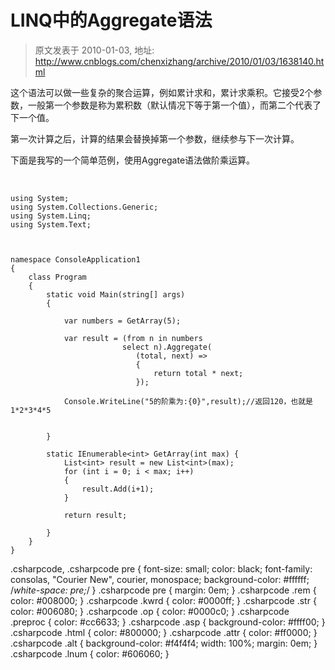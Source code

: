 # LINQ中的Aggregate语法 
> 原文发表于 2010-01-03, 地址: http://www.cnblogs.com/chenxizhang/archive/2010/01/03/1638140.html 


这个语法可以做一些复杂的聚合运算，例如累计求和，累计求乘积。它接受2个参数，一般第一个参数是称为累积数（默认情况下等于第一个值），而第二个代表了下一个值。

 第一次计算之后，计算的结果会替换掉第一个参数，继续参与下一次计算。

 下面是我写的一个简单范例，使用Aggregate语法做阶乘运算。

  


```
using System;
using System.Collections.Generic;
using System.Linq;
using System.Text;



namespace ConsoleApplication1
{
    class Program
    {
        static void Main(string[] args)
        {

            var numbers = GetArray(5);
            
            var result = (from n in numbers
                         select n).Aggregate(
                            (total, next) =>
                            {
                                return total * next;
                            });

            Console.WriteLine("5的阶乘为:{0}",result);//返回120，也就是1*2*3*4*5


        }

        static IEnumerable<int> GetArray(int max) {
            List<int> result = new List<int>(max);
            for (int i = 0; i < max; i++)
            {
                result.Add(i+1);
            }

            return result;

        }
    }
}

```

.csharpcode, .csharpcode pre
{
 font-size: small;
 color: black;
 font-family: consolas, "Courier New", courier, monospace;
 background-color: #ffffff;
 /*white-space: pre;*/
}
.csharpcode pre { margin: 0em; }
.csharpcode .rem { color: #008000; }
.csharpcode .kwrd { color: #0000ff; }
.csharpcode .str { color: #006080; }
.csharpcode .op { color: #0000c0; }
.csharpcode .preproc { color: #cc6633; }
.csharpcode .asp { background-color: #ffff00; }
.csharpcode .html { color: #800000; }
.csharpcode .attr { color: #ff0000; }
.csharpcode .alt 
{
 background-color: #f4f4f4;
 width: 100%;
 margin: 0em;
}
.csharpcode .lnum { color: #606060; }
